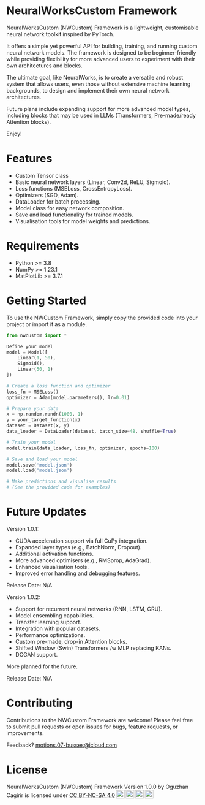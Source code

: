 # NeuralWorksCustom Framework
NeuralWorksCustom (NWCustom) Framework is a lightweight, customisable neural network toolkit inspired by PyTorch.

It offers a simple yet powerful API for building, training, and running custom neural network models. The framework is designed to be beginner-friendly while providing flexibility for more advanced users to experiment with their own architectures and blocks.

The ultimate goal, like NeuralWorks, is to create a versatile and robust system that allows users, even those without extensive machine learning backgrounds, to design and implement their own neural network architectures.

Future plans include expanding support for more advanced model types, including blocks that may be used in LLMs (Transformers, Pre-made/ready Attention blocks).

Enjoy!

# Features
- Custom Tensor class
- Basic neural network layers (Linear, Conv2d, ReLU, Sigmoid).
- Loss functions (MSELoss, CrossEntropyLoss).
- Optimizers (SGD, Adam).
- DataLoader for batch processing.
- Model class for easy network composition.
- Save and load functionality for trained models.
- Visualisation tools for model weights and predictions.

# Requirements
- Python >= 3.8
- NumPy >= 1.23.1
- MatPlotLib >= 3.7.1

# Getting Started
To use the NWCustom Framework, simply copy the provided code into your project or import it as a module.

```python
from nwcustom import *

Define your model
model = Model([
    Linear(1, 50),
    Sigmoid(),
    Linear(50, 1)
])

# Create a loss function and optimizer
loss_fn = MSELoss()
optimizer = Adam(model.parameters(), lr=0.01)

# Prepare your data
x = np.random.randn(1000, 1)
y = your_target_function(x)
dataset = Dataset(x, y)
data_loader = DataLoader(dataset, batch_size=48, shuffle=True)

# Train your model
model.train(data_loader, loss_fn, optimizer, epochs=100)

# Save and load your model
model.save('model.json')
model.load('model.json')

# Make predictions and visualise results
# (See the provided code for examples)
```

# Future Updates
Version 1.0.1:

- CUDA acceleration support via full CuPy integration.
- Expanded layer types (e.g., BatchNorm, Dropout).
- Additional activation functions.
- More advanced optimisers (e.g., RMSprop, AdaGrad).
- Enhanced visualisation tools.
- Improved error handling and debugging features.

Release Date: N/A

Version 1.0.2:

- Support for recurrent neural networks (RNN, LSTM, GRU).
- Model ensembling capabilities.
- Transfer learning support.
- Integration with popular datasets.
- Performance optimizations.
- Custom pre-made, drop-in Attention blocks.
- Shifted Window (Swin) Transformers /w MLP replacing KANs.
- DCGAN support.

More planned for the future.

Release Date: N/A

# Contributing
Contributions to the NWCustom Framework are welcome! Please feel free to submit pull requests or open issues for bugs, feature requests, or improvements.

Feedback? motions.07-busses@icloud.com

# License
<p xmlns:cc="http://creativecommons.org/ns#" xmlns:dct="http://purl.org/dc/terms/"><span property="dct:title">NeuralWorksCustom (NWCustom) Framework Version 1.0.0</span> by <span property="cc:attributionName">Oguzhan Cagirir</span> is licensed under <a href="https://creativecommons.org/licenses/by-nc-sa/4.0/?ref=chooser-v1" target="_blank" rel="license noopener noreferrer" style="display:inline-block;">CC BY-NC-SA 4.0<img style="height:22px!important;margin-left:3px;vertical-align:text-bottom;" src="https://mirrors.creativecommons.org/presskit/icons/cc.svg?ref=chooser-v1" alt=""><img style="height:22px!important;margin-left:3px;vertical-align:text-bottom;" src="https://mirrors.creativecommons.org/presskit/icons/by.svg?ref=chooser-v1" alt=""><img style="height:22px!important;margin-left:3px;vertical-align:text-bottom;" src="https://mirrors.creativecommons.org/presskit/icons/nc.svg?ref=chooser-v1" alt=""><img style="height:22px!important;margin-left:3px;vertical-align:text-bottom;" src="https://mirrors.creativecommons.org/presskit/icons/sa.svg?ref=chooser-v1" alt=""></a></p>
